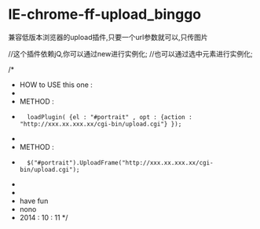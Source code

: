 IE-chrome-ff-upload_binggo
==========================

兼容低版本浏览器的upload插件,只要一个url参数就可以,只传图片

//这个插件依赖jQ,你可以通过new进行实例化;
//也可以通过选中元素进行实例化;

/*
*   HOW to USE this one :
*
*   METHOD :
*       loadPlugin( {el : "#portrait" , opt : {action : "http://xxx.xx.xxx.xx/cgi-bin/upload.cgi"} });
*
*   METHOD :
*       $("#portrait").UploadFrame("http://xxx.xx.xxx.xx/cgi-bin/upload.cgi");
*
*
*   have fun
*   nono
*   2014 : 10 : 11
*/
